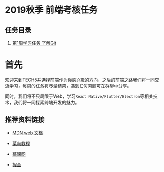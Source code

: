 # 2019秋季 前端考核任务

## 任务目录

1. [第1周学习任务 了解Git](./task_1/README.md)

# 首先

欢迎来到TECH5并选择前端作为你感兴趣的方向，之后的前端之路我们将一同交流学习，每周的任务将尽量精简，遇到任何问题可在群聊中分享。

同时，我们将不只局限于Web，学习`React Native/Flutter/Electron`等相关技术，我们将一同探索跨端开发的魅力。

## 推荐资料链接

+ [MDN web 文档](https://developer.mozilla.org/zh-CN/)

+ [菜鸟教程](https://www.runoob.com/)

+ [慕课网](https://www.imooc.com/)

+ [掘金](https://juejin.im/)
